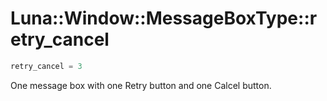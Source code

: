# Luna::Window::MessageBoxType::retry_cancel

```c++
retry_cancel = 3
```

One message box with one Retry button and one Calcel button. 

